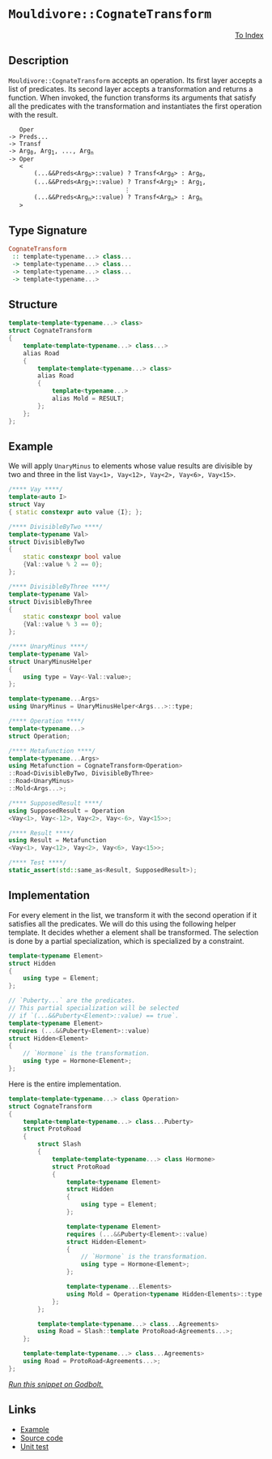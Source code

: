 <!-- Copyright 2024 Feng Mofan
SPDX-License-Identifier: Apache-2.0 -->

# `Mouldivore::CognateTransform`

<p style='text-align: right;'><a href="../../../facilities/metafunctions.md#mouldivore-cognate-transform">To Index</a></p>

## Description

`Mouldivore::CognateTransform` accepts an operation.
Its first layer accepts a list of predicates.
Its second layer accepts a transformation and returns a function.
When invoked, the function transforms its arguments that satisfy all the predicates with the transformation and instantiates the first operation with the result.

<pre><code>   Oper
-> Preds...
-> Transf
-> Arg<sub>0</sub>, Arg<sub>1</sub>, ..., Arg<sub>n</sub>
-> Oper
   <
       (...&&Preds&lt;Arg<sub>0</sub>&gt;::value) ? Transf&lt;Arg<sub>0</sub>&gt; : Arg<sub>0</sub>,
       (...&&Preds&lt;Arg<sub>1</sub>&gt;::value) ? Transf&lt;Arg<sub>1</sub>&gt; : Arg<sub>1</sub>,
                                &vellip;
       (...&&Preds&lt;Arg<sub>n</sub>&gt;::value) ? Transf&lt;Arg<sub>n</sub>&gt; : Arg<sub>n</sub>
   ></code></pre>

## Type Signature

```Haskell
CognateTransform
 :: template<typename...> class...
 -> template<typename...> class...
 -> template<typename...> class...
 -> template<typename...>
```

## Structure

```C++
template<template<typename...> class>
struct CognateTransform
{
    template<template<typename...> class...>
    alias Road
    {
        template<template<typename...> class>
        alias Road
        {
            template<typename...>
            alias Mold = RESULT;
        };
    };
};
```

## Example

We will apply `UnaryMinus` to elements whose value results are divisible by two and three in the list `Vay<1>, Vay<12>, Vay<2>, Vay<6>, Vay<15>`.

```C++
/**** Vay ****/
template<auto I>
struct Vay
{ static constexpr auto value {I}; };

/**** DivisibleByTwo ****/
template<typename Val>
struct DivisibleByTwo
{
    static constexpr bool value
    {Val::value % 2 == 0};
};

/**** DivisibleByThree ****/
template<typename Val>
struct DivisibleByThree
{
    static constexpr bool value
    {Val::value % 3 == 0};
};

/**** UnaryMinus ****/
template<typename Val>
struct UnaryMinusHelper
{
    using type = Vay<-Val::value>;
};

template<typename...Args>
using UnaryMinus = UnaryMinusHelper<Args...>::type;

/**** Operation ****/
template<typename...>
struct Operation;

/**** Metafunction ****/
template<typename...Args>
using Metafunction = CognateTransform<Operation>
::Road<DivisibleByTwo, DivisibleByThree>
::Road<UnaryMinus>
::Mold<Args...>;

/**** SupposedResult ****/
using SupposedResult = Operation
<Vay<1>, Vay<-12>, Vay<2>, Vay<-6>, Vay<15>>;

/**** Result ****/
using Result = Metafunction
<Vay<1>, Vay<12>, Vay<2>, Vay<6>, Vay<15>>;

/**** Test ****/
static_assert(std::same_as<Result, SupposedResult>);
```

## Implementation

For every element in the list, we transform it with the second operation if it satisfies all the predicates.
We will do this using the following helper template.
It decides whether a element shall be transformed.
The selection is done by a partial specialization, which is specialized by a constraint.

```C++
template<typename Element>
struct Hidden 
{
    using type = Element;
};

// `Puberty...` are the predicates.
// This partial specialization will be selected
// if `(...&&Puberty<Element>::value) == true`.
template<typename Element>
requires (...&&Puberty<Element>::value)
struct Hidden<Element>
{
    // `Hormone` is the transformation.
    using type = Hormone<Element>;
};
```

Here is the entire implementation.

```C++
template<template<typename...> class Operation>
struct CognateTransform
{
    template<template<typename...> class...Puberty>
    struct ProtoRoad
    {
        struct Slash
        {
            template<template<typename...> class Hormone>
            struct ProtoRoad
            {
                template<typename Element>
                struct Hidden 
                {
                    using type = Element;
                };

                template<typename Element>
                requires (...&&Puberty<Element>::value)
                struct Hidden<Element>
                {
                    // `Hormone` is the transformation.
                    using type = Hormone<Element>;
                };

                template<typename...Elements>
                using Mold = Operation<typename Hidden<Elements>::type...>;
            };
        };

        template<template<typename...> class...Agreements>
        using Road = Slash::template ProtoRoad<Agreements...>;
    };

    template<template<typename...> class...Agreements>
    using Road = ProtoRoad<Agreements...>;
};
```

[*Run this snippet on Godbolt.*](https://godbolt.org/#z:OYLghAFBqd5QCxAYwPYBMCmBRdBLAF1QCcAaPECAMzwBtMA7AQwFtMQByARg9KtQYEAysib0QXACx8BBAKoBnTAAUAHpwAMvAFYTStJg1DIApACYAQuYukl9ZATwDKjdAGFUtAK4sGIAKwAzKSuADJ4DJgAcj4ARpjEEhoapAAOqAqETgwe3r4BwemZjgLhkTEs8YlcybaY9iUMQgRMxAS5Pn5BdQ3Zza0EZdFxCUkpCi1tHfndEwNDFVVjAJS2qF7EyOwcAPQAVAeHR8cnhzsmGgCC%2B4cA1ACSLKn0bIJMjbdH51c3p3%2Bn30uF0uBEwTwMoJMgTcoPB70wUJhAE9UoxWJgAHRYqHYW7IAwKBS3ADyqOI72yOOBE2IXgctw8wGYoIAKuSGAp%2BMQWMCTAB2KxXW7C26w57wxFiiEI6EEFFothYjE4vEEhRK5ReKpyqlCkU0ukEW7KYioIgAJVQTHQwJFt35gsudrtBvpQgJCFtzuFDq93rtUolsrB4shsvlzEV2MCuPxTEJtwAEiQWAIZdg/f7ha6jSazahLdbM1nfXqs97A2HkajI5hbtgXowCLqneXvTmk3h0FgGPay22RaXWwP/V5MkZRfL7YEACL1xuCKGOkd2/kzpe8/sjysy6sKusNsFNlsrkXETAARy8eHPRIgSvMADYn5rtUjEYfXs2YyAQAA3MQvEwZZiwHDtEy7HsPwXb8My3Ach1Pb0dh2e1Hw0ZNuTTEx0NuPAiQIBA6wIdlORTCkBGVeDTzHCJgEnVFpznTDU0iaCj0XGMN2o8s124oEeKzHdJQjdElU/JsFBPJDaInABZTx0CYkkyQohgRJrdFO27Rh2K/KSfxAOVUQfLjAmXBC%2BXXczQJ9Kz%2BNs0UQ2lSVnKDPda1M2M1SVS5gHPDiCAMuDh2dWT6MLJSoTnd14yQIy3NBY1TQtK0bWhPyAv0rz%2BNXeybKuTNhODOEq2M/cvNVeN1SxTLMEC4LM3C25IuUvNUqLDL/Pq7LowzAqgXyx1gV%2Bf5jkBUb61UVhnjrL4RrGgFNyBMxAgifEvCwac3DQBgtlSIKWwWu4ADUmCRT4zmBYq3CYLwiAeFsOzO99CoFW45kcZA8QECZMFUVJiFuO6HoA7w6wde4%2BPM%2B0huWyaZzwP98LwWJ6AsJEWQAd1QS6DkBG7ytrW4ztoJ6SMNW5EeRzI0cwDHsdQXkBUzT68G%2B3a/oBoHYlQTxbjBoDMwdUnf0FiGzH8W4zCY6Lbg0aHhrhwqfiOKmkZRumGYQAK8b2AnEt3ImtNJ8naXpanNfRzGdfq5mLOzFovp%2BjlQW525ef58XhYFUX/0AiWpcCWXZ3lxXmes4bVbuORmGIJE5IiMc9YN0qjdEtgSbEM3Kdj1oE6ThRE3qMl7aa8d6PK5SXsRABaP3vbMpXI%2BWwmM8xWriGARqrmavP48Thhk7l/uC6HouS4SRFLi7mrlUM8qHOjg4VISNSU%2Buw2NIqvrqQp%2BlSTXxol%2BuNW5MwFoqC8PaPnmq4280qMMRn7uW2a8/L%2BvhxsmUxlmUwNkhgyLckRIfckx8uJXF/JFREltabW0ZqQdWNNUYINtumYE0C0qIlHoPMcLZfwKVoOlNwL855UgGsdFeQgvCpCKJgdA5pMAKC8LQI0d9LjNRoXQjIDCmEsLYcpMBaleTQhrtCLgOIkHiLcLXLgZgpFZ3fNCBRMZpHnTrs%2BNRSjERcH8BQ/qUdT53H4aw9hV1e4VxaswsxykP5MCvjfSkhUxEaIkYomR8iPFuLcKo7A6jlFuC0f4nREj9FmUMfDNWLJmHmPxnvCkyAAD61UEgEAgBMdAv4FDohSQZNwpi2FIO4fQxhNi2E4hAuZDgqxaCcH8LwPwHAtCkFQJwNw1hrAfXWJsCWgQeCkAIJoGpqwADWARJAYg0AADjMGYAAnPMvRMzplcD5HyaQdSOCSF4CwMYpAmktLaRwXgCgQApCGc0mppA4CwBgIgEA6wCCpHuuQSgaAnh0ASFEdEnBVDTMfLXR8khbjAGQN9KQGIzC8AYYQEgXY9D8EECIMQ7ApAyEEIoFQ6grmkF0FwUgWNySpE4DwWp9TGnDNaZwYk90XlGlQFQW4/zAXAtBeC24kKZYQA8J8%2BgQNzD9OWLwS5WhVgQCQB81IXyyAUAgFKmVIBgBSDMHwOgoJiBnIgLEKlsQIj51JbwPVcckTEliNoTADhDWkA%2BV%2BYkDBaBIipVgWIXhgC3VoLQM53BeBYBYIYYA4hcX4HPN/P8zCqX/UtfdbYAyIigi2S02gqNyTxw8FgKlJE8B7J9aQcNxBeZKBnGCANyajDDNWFQAw3cTp4EwFjQ%2BTSBlIuEKIcQ6KW1YrUFS/F%2BgA0oE6ZYfQqMzmQFWKgA62RvW10ydFUwlhrBmCOfm4gXYI1jp6JaxoLgGDuE8J0PQYQIjDEqKMAlRQsgCGmH4c9GRL0MAWCMaom7v4CH6FMfd%2BQCV2C3X0SYgxj2LDPbYf9169BzDaI%2B091RVgKB6VsCQ5KOANIOVS45zKAVApBWCiFkzuW4DhQK1aXBhWDIrasIi1pRgQDGSASQgQMTzMCBsjQkgzCSHQhofwj55n6E4Ds0gez%2BkYkfFwR80z5mrMfP4SQeimOPlQ7i45pzzlkaueK%2B5ErHl0teXKhV/KflsE4K0Fgf4%2BS1yYFVCcXB5kYi4FMmF%2BAiCrqyQSltKL23SE7UobtuLdCqqJUwElPqkMocObwY5tLnn3VuIyjDrKQVxms7Z%2BzGhbg8tQHyhI9pVpmFI6K65Wn9MJDefKzL0r%2BUoAMEYGzNQ1VsISFqnVuLjUGtza1%2BOZqLVWtzbaps9rHXOswK691YgvXWr9aW7YLSQ2/vDd6lpUbkAxutfG%2BoVLk2xFTUidN02RWrpzQM/NhbMDFv9UYMtoB1N8GrQoWt9bG3Wvc22tFXnZBdpxS0/zfby3zqsEOzbo6aOtMnb9TgM6CDpRnH9xdy6EgufXcDn9r6/AQFcGBglR7yhPr0BexoGO0h3saFBpY376i/rfaBz9N6X2NHfQB7H0HwNU7yDTiDDOT2k9g/BtFoXKVKc4PFrDVn6I2bs1M9LBHnM5aFSK8jpBKNYESMDrZAmhO2dY3yfw8z1mBDYxx2TimjmcBUxcitNzNNICefS0rxXiCGe2CZtlLAFB/m%2Bn%2BMX0oJiOcIwitzsgPOvYxfIHzn2dAgGCIF4LZK%2BPIf58bjgUX6WxaZaoZ3rv3ee/hBMdLvKKvZcFYEfL5uivlZlbbsvlW3d0KSR7%2BZSSvcECSWnrz6rGuUGay0jrTr2v6s6%2Bard1q%2BuCAGz3mbw23UevG7mybF29ukFm2GiNuKlsrdzWtxNvBNvbd25mg71rju8LO6Wui5uq1MBrXWhtNYnsB5exIN7mLQ89ojz94wg6bCA/gOO0HHJOA7EyQHQXUsCXQixXTXSB1g3JxRx3T3VZ0PV3RJ2Azx2yAJxQNKEAxxzJ16EpwGAJ2Rzp3/SQOfXZ3wKIMwKZxIzWA2AQyoK2TCzQ0Fxb1uBdzdwFiz1BBzwgClxIBlxIzl3Uwo0wCo2VyQzVxAAWQxECECH8H8FYxqA0GkL5HEyNwixN1sFUwK2WFo0kH8EYzWT5GSGmUkCWS4FmTMAUy2UCHjzUJOTUzFSQ2hVUOpTsK0NWHzUyGcEkCAA%3D%3D%3D)

## Links

- [Example](../../../code/facilities/metafunctions/mouldivore/cognate_transformation/implementation.hpp)
- [Source code](../../../../conceptrodon/mouldivore/cognate_transform.hpp)
- [Unit test](../../../../tests/unit/metafunctions/mouldivore/cognate_transform.test.hpp)
